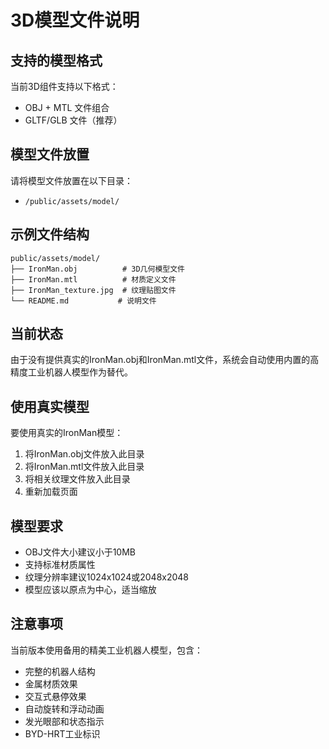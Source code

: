 # 3D模型文件说明

## 支持的模型格式

当前3D组件支持以下格式：

- OBJ + MTL 文件组合
- GLTF/GLB 文件（推荐）

## 模型文件放置

请将模型文件放置在以下目录：

- `/public/assets/model/`

## 示例文件结构

```
public/assets/model/
├── IronMan.obj          # 3D几何模型文件
├── IronMan.mtl          # 材质定义文件
├── IronMan_texture.jpg  # 纹理贴图文件
└── README.md           # 说明文件
```

## 当前状态

由于没有提供真实的IronMan.obj和IronMan.mtl文件，系统会自动使用内置的高精度工业机器人模型作为替代。

## 使用真实模型

要使用真实的IronMan模型：

1. 将IronMan.obj文件放入此目录
2. 将IronMan.mtl文件放入此目录
3. 将相关纹理文件放入此目录
4. 重新加载页面

## 模型要求

- OBJ文件大小建议小于10MB
- 支持标准材质属性
- 纹理分辨率建议1024x1024或2048x2048
- 模型应该以原点为中心，适当缩放

## 注意事项

当前版本使用备用的精美工业机器人模型，包含：

- 完整的机器人结构
- 金属材质效果
- 交互式悬停效果
- 自动旋转和浮动动画
- 发光眼部和状态指示
- BYD-HRT工业标识
